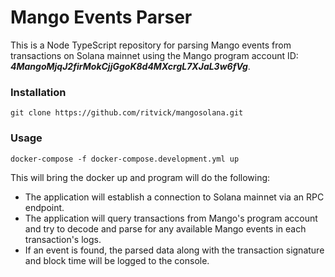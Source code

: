 # Mango Events Parser

This is a Node TypeScript repository for parsing Mango events from transactions on Solana mainnet using the Mango program account ID: ***4MangoMjqJ2firMokCjjGgoK8d4MXcrgL7XJaL3w6fVg***.

### Installation
```
git clone https://github.com/ritvick/mangosolana.git
```

### Usage
```
docker-compose -f docker-compose.development.yml up
```

This will bring the docker up and program will do the following:
- The application will establish a connection to Solana mainnet via an RPC endpoint.
- The application will query transactions from Mango's program account and try to decode and parse for any available Mango events in each transaction's logs.
- If an event is found, the parsed data along with the transaction signature and block time will be logged to the console.
